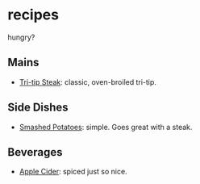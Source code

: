 # recipes

hungry?



## Mains

- [Tri-tip Steak](main/tri-tip.md): classic, oven-broiled tri-tip.



## Side Dishes

- [Smashed Potatoes](side/smashedPotatoes.md): simple. Goes great with a steak.



## Beverages

- [Apple Cider](beverage/appleCider.md): spiced just so nice.

